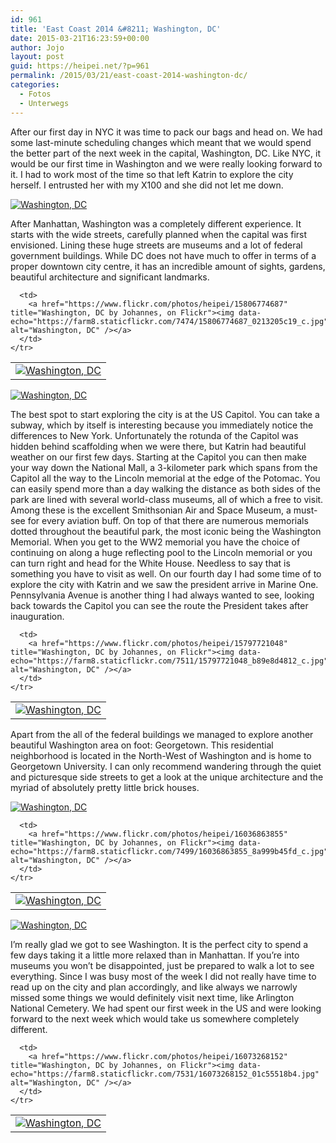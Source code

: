 ```yaml
---
id: 961
title: 'East Coast 2014 &#8211; Washington, DC'
date: 2015-03-21T16:23:59+00:00
author: Jojo
layout: post
guid: https://heipei.net/?p=961
permalink: /2015/03/21/east-coast-2014-washington-dc/
categories:
  - Fotos
  - Unterwegs
---
```

After our first day in NYC it was time to pack our bags and head on. We had some last-minute scheduling changes which meant that we would spend the better part of the next week in the capital, Washington, DC. Like NYC, it would be our first time in Washington and we were really looking forward to it. I had to work most of the time so that left Katrin to explore the city herself. I entrusted her with my X100 and she did not let me down.

<div class="img aligncenter">
  <a href="https://www.flickr.com/photos/heipei/16011089066" title="Washington, DC by Johannes, on Flickr"><img data-echo="https://farm8.staticflickr.com/7487/16011089066_394367edc0_b.jpg" alt="Washington, DC" /></a>
</div>

After Manhattan, Washington was a completely different experience. It starts with the wide streets, carefully planned when the capital was first envisioned. Lining these huge streets are museums and a lot of federal government buildings. While DC does not have much to offer in terms of a proper downtown city centre, it has an incredible amount of sights, gardens, beautiful architecture and significant landmarks.

<div class="img aligncenter">
  <table>
    <tr>
      <td>
        <a href="https://www.flickr.com/photos/heipei/15842299438" title="Washington, DC by Johannes, on Flickr"><img data-echo="https://farm8.staticflickr.com/7574/15842299438_450be86b52_c.jpg" alt="Washington, DC" /></a>
      </td>
      
      <td>
        <a href="https://www.flickr.com/photos/heipei/15806774687" title="Washington, DC by Johannes, on Flickr"><img data-echo="https://farm8.staticflickr.com/7474/15806774687_0213205c19_c.jpg" alt="Washington, DC" /></a>
      </td>
    </tr>
  </table>
  
  <div>
    <a href="https://www.flickr.com/photos/heipei/16036168852" title="Washington, DC by Johannes, on Flickr"><img data-echo="https://farm9.staticflickr.com/8603/16036168852_fe9e0ded4d_b.jpg" alt="Washington, DC" /></a>
  </div>
</div>

The best spot to start exploring the city is at the US Capitol. You can take a subway, which by itself is interesting because you immediately notice the differences to New York. Unfortunately the rotunda of the Capitol was hidden behind scaffolding when we were there, but Katrin had beautiful weather on our first few days. Starting at the Capitol you can then make your way down the National Mall, a 3-kilometer park which spans from the Capitol all the way to the Lincoln memorial at the edge of the Potomac. You can easily spend more than a day walking the distance as both sides of the park are lined with several world-class museums, all of which a free to visit. Among these is the excellent Smithsonian Air and Space Museum, a must-see for every aviation buff. On top of that there are numerous memorials dotted throughout the beautiful park, the most iconic being the Washington Memorial. When you get to the WW2 memorial you have the choice of continuing on along a huge reflecting pool to the Lincoln memorial or you can turn right and head for the White House. Needless to say that is something you have to visit as well. On our fourth day I had some time of to explore the city with Katrin and we saw the president arrive in Marine One. Pennsylvania Avenue is another thing I had always wanted to see, looking back towards the Capitol you can see the route the President takes after inauguration.

<div class="img aligncenter">
  <table>
    <tr>
      <td>
        <a href="https://www.flickr.com/photos/heipei/15990519581" title="Washington, DC by Johannes, on Flickr"><img data-echo="https://farm8.staticflickr.com/7572/15990519581_6cd87353ca_c.jpg" alt="Washington, DC" /></a>
      </td>
      
      <td>
        <a href="https://www.flickr.com/photos/heipei/15797721048" title="Washington, DC by Johannes, on Flickr"><img data-echo="https://farm8.staticflickr.com/7511/15797721048_b89e8d4812_c.jpg" alt="Washington, DC" /></a>
      </td>
    </tr>
  </table>
</div>

Apart from the all of the federal buildings we managed to explore another beautiful Washington area on foot: Georgetown. This residential neighborhood is located in the North-West of Washington and is home to Georgetown University. I can only recommend wandering through the quiet and picturesque side streets to get a look at the unique architecture and the myriad of absolutely pretty little brick houses.

<div class="img aligncenter">
  <a href="https://www.flickr.com/photos/heipei/16073984425" title="Washington, DC by Johannes, on Flickr"><img data-echo="https://farm9.staticflickr.com/8651/16073984425_693e0a4bb4_b.jpg" alt="Washington, DC" /></a><br /> 
  
  <table>
    <tr>
      <td>
        <a href="https://www.flickr.com/photos/heipei/15797721678" title="Washington, DC by Johannes, on Flickr"><img data-echo="https://farm8.staticflickr.com/7568/15797721678_a693a15fca_c.jpg" alt="Washington, DC" /></a>
      </td>
      
      <td>
        <a href="https://www.flickr.com/photos/heipei/16036863855" title="Washington, DC by Johannes, on Flickr"><img data-echo="https://farm8.staticflickr.com/7499/16036863855_8a999b45fd_c.jpg" alt="Washington, DC" /></a>
      </td>
    </tr>
  </table>
  
  <div>
    <a href="https://www.flickr.com/photos/heipei/16048163716" title="Washington, DC by Johannes, on Flickr"><img data-echo="https://farm8.staticflickr.com/7491/16048163716_e9937927e5_b.jpg" alt="Washington, DC" /></a>
  </div>
</div>

I&#8217;m really glad we got to see Washington. It is the perfect city to spend a few days taking it a little more relaxed than in Manhattan. If you&#8217;re into museums you won&#8217;t be disappointed, just be prepared to walk a lot to see everything. Since I was busy most of the week I did not really have time to read up on the city and plan accordingly, and like always we narrowly missed some things we would definitely visit next time, like Arlington National Cemetery. We had spent our first week in the US and were looking forward to the next week which would take us somewhere completely different.

<div class="img aligncenter">
  <table>
    <tr>
      <td>
        <a href="https://www.flickr.com/photos/heipei/16057205742" title="Washington, DC by Johannes, on Flickr"><img data-echo="https://farm8.staticflickr.com/7554/16057205742_c6ce6358ab.jpg" alt="Washington, DC" /></a>
      </td>
      
      <td>
        <a href="https://www.flickr.com/photos/heipei/16073268152" title="Washington, DC by Johannes, on Flickr"><img data-echo="https://farm8.staticflickr.com/7531/16073268152_01c55518b4.jpg" alt="Washington, DC" /></a>
      </td>
    </tr>
  </table>
</div>
